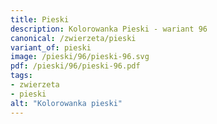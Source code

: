 ```yaml
---
title: Pieski
description: Kolorowanka Pieski - wariant 96
canonical: /zwierzeta/pieski
variant_of: pieski
image: /pieski/96/pieski-96.svg
pdf: /pieski/96/pieski-96.pdf
tags:
- zwierzeta
- pieski
alt: "Kolorowanka pieski"
---
```

